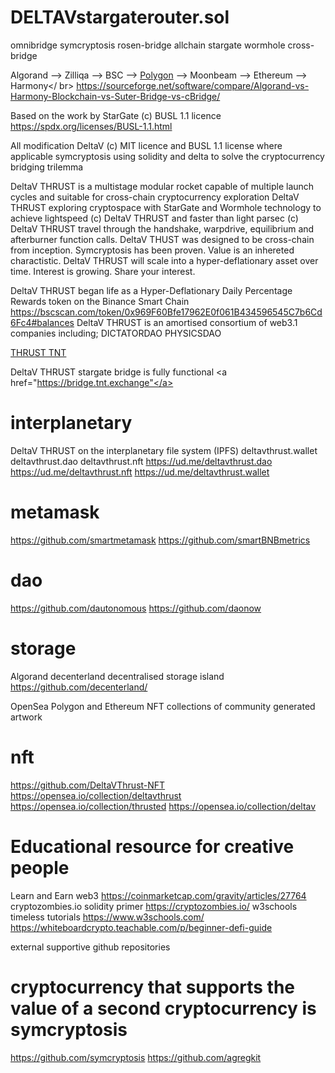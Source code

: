 # DELTAVstargaterouter.sol
omnibridge symcryptosis rosen-bridge allchain stargate wormhole cross-bridge

Algorand --> Zilliqa --> BSC --> <a href="https://copilot.polygon.technology/">Polygon</a> --> Moonbeam --> Ethereum --> Harmony</ br>
https://sourceforge.net/software/compare/Algorand-vs-Harmony-Blockchain-vs-Suter-Bridge-vs-cBridge/

Based on the work by StarGate (c) BUSL 1.1 licence
https://spdx.org/licenses/BUSL-1.1.html

All modification DeltaV (c) MIT licence and BUSL 1.1 license where applicable
symcryptosis using solidity and delta to solve the cryptocurrency bridging trilemma

DeltaV THRUST is a multistage modular rocket capable of multiple launch cycles and suitable for cross-chain cryptocurrency exploration
DeltaV THRUST exploring cryptospace with StarGate and Wormhole technology to achieve lightspeed (c) DeltaV THRUST and faster than light parsec (c) DeltaV THRUST travel through the handshake, warpdrive, equilibrium and afterburner function calls. DeltaV THUST was designed to be cross-chain from inception. Symcryptosis has been proven. Value is an inhereted charactistic. DeltaV THRUST will scale into a hyper-deflationary asset over time. Interest is growing. Share your interest. 

DeltaV THRUST began life as a Hyper-Deflationary Daily Percentage Rewards token on the Binance Smart Chain
https://bscscan.com/token/0x969F60Bfe17962E0f061B434596545C7b6Cd6Fc4#balances
DeltaV THRUST is an amortised consortium of web3.1 companies including;
DICTATORDAO
PHYSICSDAO

<a href="https://tnt.exchange">THRUST TNT</a>

DeltaV THRUST stargate bridge is fully functional
<a href="https://bridge.tnt.exchange"</a>

# interplanetary
DeltaV THRUST on the interplanetary file system (IPFS)
deltavthrust.wallet
deltavthrust.dao
deltavthrust.nft
https://ud.me/deltavthrust.dao
https://ud.me/deltavthrust.nft
https://ud.me/deltavthrust.wallet

# metamask
https://github.com/smartmetamask
https://github.com/smartBNBmetrics
# dao
https://github.com/dautonomous
https://github.com/daonow
# storage
Algorand decenterland decentralised storage island
https://github.com/decenterland/

OpenSea Polygon and Ethereum NFT collections of community generated artwork
# nft
https://github.com/DeltaVThrust-NFT
https://opensea.io/collection/deltavthrust
https://opensea.io/collection/thrusted
https://opensea.io/collection/deltav

# Educational resource for creative people
Learn and Earn web3
https://coinmarketcap.com/gravity/articles/27764
cryptozombies.io solidity primer
https://cryptozombies.io/
w3schools timeless tutorials
https://www.w3schools.com/
https://whiteboardcrypto.teachable.com/p/beginner-defi-guide

external supportive github repositories
# cryptocurrency that supports the value of a second cryptocurrency is symcryptosis
https://github.com/symcryptosis
https://github.com/agregkit
